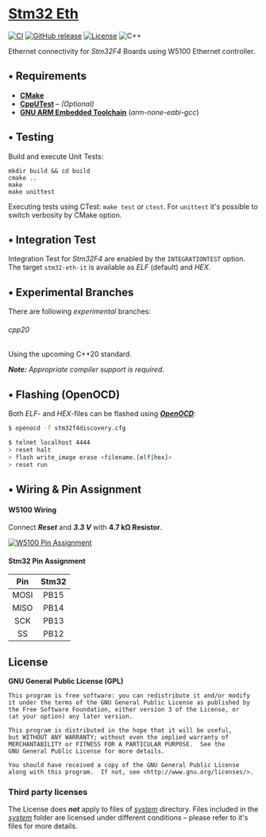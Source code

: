 # [Stm32 Eth](https://github.com/offa/stm32-eth)

[![CI](https://github.com/offa/stm32-eth/workflows/ci/badge.svg)](https://github.com/offa/stm32-eth/actions)
[![GitHub release](https://img.shields.io/github/release/offa/stm32-eth.svg)](https://github.com/offa/stm32-eth/releases)
[![License](https://img.shields.io/badge/license-GPLv3-yellow.svg)](LICENSE)
![C++](https://img.shields.io/badge/c++-17-green.svg)

Ethernet connectivity for *Stm32F4* Boards using W5100 Ethernet controller.


## • Requirements

 - [**CMake**](http://www.cmake.org/)
 - [**CppUTest**](https://github.com/cpputest/cpputest) – *(Optional)*
 - [**GNU ARM Embedded Toolchain**](https://developer.arm.com/open-source/gnu-toolchain/gnu-rm) (*arm-none-eabi-gcc*)


## • Testing

Build and execute Unit Tests:

```
mkdir build && cd build
cmake ..
make
make unittest
```

Executing tests using CTest: `make test` or `ctest`. For `unittest` it's possible to switch verbosity by CMake option.


## • Integration Test

Integration Test for *Stm32F4* are enabled by the `INTEGRATIONTEST` option. The target `stm32-eth-it` is available as *ELF* (default) and *HEX*.



## • Experimental Branches

There are following *experimental* branches:

###### cpp20

Using the upcoming C++20 standard.

_**Note:** Appropriate compiler support is required._


## • Flashing (OpenOCD)

Both *ELF*- and *HEX*-files can be flashed using [***OpenOCD***](http://openocd.org/):

```sh
$ openocd -f stm32f4discovery.cfg
```

```sh
$ telnet localhost 4444
> reset halt
> flash write_image erase <filename.[elf|hex]>
> reset run
```

## • Wiring & Pin Assignment

#### W5100 Wiring

Connect ***Reset*** and ***3.3 V*** with **4.7 kΩ Resistor**.

[![W5100 Pin Assignment](doc/W5100-Pin-Assignment-Scaled.png?raw=true)](doc/W5100-Pin-Assignment.png?raw=true)

#### Stm32 Pin Assignment

| Pin  | Stm32 |
|:----:|:-----:|
| MOSI | PB15  |
| MISO | PB14  |
| SCK  | PB13  |
| SS   | PB12  |



## License

**GNU General Public License (GPL)**

    This program is free software: you can redistribute it and/or modify
    it under the terms of the GNU General Public License as published by
    the Free Software Foundation, either version 3 of the License, or
    (at your option) any later version.

    This program is distributed in the hope that it will be useful,
    but WITHOUT ANY WARRANTY; without even the implied warranty of
    MERCHANTABILITY or FITNESS FOR A PARTICULAR PURPOSE.  See the
    GNU General Public License for more details.

    You should have received a copy of the GNU General Public License
    along with this program.  If not, see <http://www.gnu.org/licenses/>.


### Third party licenses

The License does ***not*** apply to files of [*system*](system/) directory. Files included in the [*system*](system/) folder are licensed under different conditions – please refer to it's files for more details.
